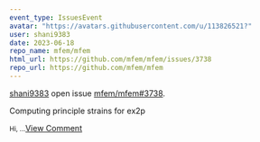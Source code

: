 ```yaml
---
event_type: IssuesEvent
avatar: "https://avatars.githubusercontent.com/u/113826521?"
user: shani9383
date: 2023-06-18
repo_name: mfem/mfem
html_url: https://github.com/mfem/mfem/issues/3738
repo_url: https://github.com/mfem/mfem
---
```


<a href='https://github.com/shani9383' target='_blank'>shani9383</a> open issue <a href='https://github.com/mfem/mfem/issues/3738' target='_blank'>mfem/mfem#3738</a>.

<p>Computing principle strains for ex2p</p><small>Hi,...</small><a href='https://github.com/mfem/mfem/issues/3738' target='_blank'>View Comment</a>